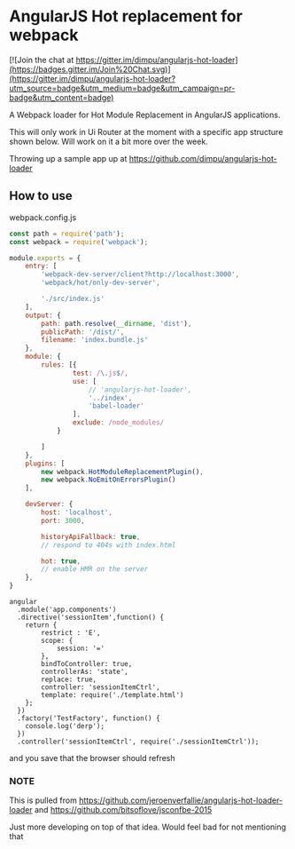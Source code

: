 # AngularJS Hot replacement for webpack

[![Join the chat at https://gitter.im/dimpu/angularjs-hot-loader](https://badges.gitter.im/Join%20Chat.svg)](https://gitter.im/dimpu/angularjs-hot-loader?utm_source=badge&utm_medium=badge&utm_campaign=pr-badge&utm_content=badge)

A  Webpack loader for Hot Module Replacement in AngularJS applications.

This will only work in Ui Router at the moment with a specific app structure shown below. Will work on it a bit more over the week.

Throwing up a sample app up at https://github.com/dimpu/angularjs-hot-loader

## How to use

webpack.config.js

```js
const path = require('path');
const webpack = require('webpack');

module.exports = {
    entry: [
        'webpack-dev-server/client?http://localhost:3000',
        'webpack/hot/only-dev-server',

        './src/index.js'
    ],
    output: {
        path: path.resolve(__dirname, 'dist'),
        publicPath: '/dist/',
        filename: 'index.bundle.js'
    },
    module: {
        rules: [{
                test: /\.js$/,
                use: [
                    // 'angularjs-hot-loader',
                    '../index',
                    'babel-loader'
                ],
                exclude: /node_modules/
            }

        ]
    },
    plugins: [
        new webpack.HotModuleReplacementPlugin(),
        new webpack.NoEmitOnErrorsPlugin()
    ],

    devServer: {
        host: 'localhost',
        port: 3000,

        historyApiFallback: true,
        // respond to 404s with index.html

        hot: true,
        // enable HMR on the server
    },
}
```



```
angular
  .module('app.components')
  .directive('sessionItem',function() {
    return {
        restrict : 'E',
        scope: {
            session: '='
        },
        bindToController: true,
        controllerAs: 'state',
        replace: true,
        controller: 'sessionItemCtrl',
        template: require('./template.html')
    };
  })
  .factory('TestFactory', function() {
    console.log('derp');
  })
  .controller('sessionItemCtrl', require('./sessionItemCtrl'));
```

and you save that the browser should refresh

### NOTE
This is pulled from https://github.com/jeroenverfallie/angularjs-hot-loader-loader and https://github.com/bitsoflove/jsconfbe-2015

Just more developing on top of that idea. Would feel bad for not mentioning that

